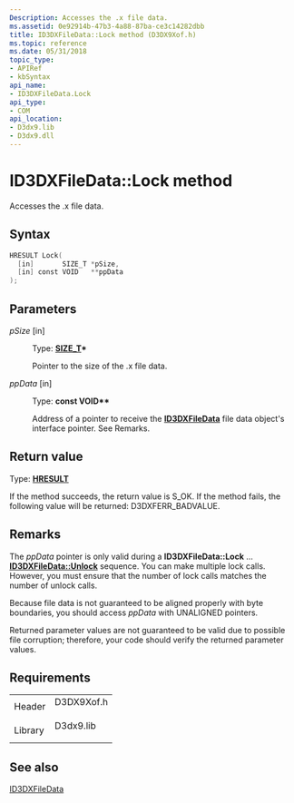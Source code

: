 ```yaml
---
Description: Accesses the .x file data.
ms.assetid: 0e92914b-47b3-4a88-87ba-ce3c14282dbb
title: ID3DXFileData::Lock method (D3DX9Xof.h)
ms.topic: reference
ms.date: 05/31/2018
topic_type: 
- APIRef
- kbSyntax
api_name: 
- ID3DXFileData.Lock
api_type: 
- COM
api_location: 
- D3dx9.lib
- D3dx9.dll
---
```


# ID3DXFileData::Lock method

Accesses the .x file data.

## Syntax


```C++
HRESULT Lock(
  [in]       SIZE_T *pSize,
  [in] const VOID   **ppData
);
```



## Parameters

<dl> <dt>

*pSize* \[in\]
</dt> <dd>

Type: **[**SIZE\_T**](../winprog/windows-data-types.md)\***

Pointer to the size of the .x file data.

</dd> <dt>

*ppData* \[in\]
</dt> <dd>

Type: **const VOID\*\***

Address of a pointer to receive the [**ID3DXFileData**](id3dxfiledata.md) file data object's interface pointer. See Remarks.

</dd> </dl>

## Return value

Type: **[**HRESULT**](https://msdn.microsoft.com/library/Bb401631(v=MSDN.10).aspx)**

If the method succeeds, the return value is S\_OK. If the method fails, the following value will be returned: D3DXFERR\_BADVALUE.

## Remarks

The *ppData* pointer is only valid during a **ID3DXFileData::Lock** ... [**ID3DXFileData::Unlock**](id3dxfiledata--unlock.md) sequence. You can make multiple lock calls. However, you must ensure that the number of lock calls matches the number of unlock calls.

Because file data is not guaranteed to be aligned properly with byte boundaries, you should access *ppData* with UNALIGNED pointers.

Returned parameter values are not guaranteed to be valid due to possible file corruption; therefore, your code should verify the returned parameter values.

## Requirements



|                    |                                                                                       |
|--------------------|---------------------------------------------------------------------------------------|
| Header<br/>  | <dl> <dt>D3DX9Xof.h</dt> </dl> |
| Library<br/> | <dl> <dt>D3dx9.lib</dt> </dl>  |



## See also

<dl> <dt>

[ID3DXFileData](id3dxfiledata.md)
</dt> </dl>

 

 
